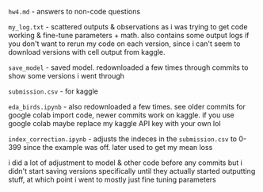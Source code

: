 `hw4.md` - answers to non-code questions

`my_log.txt` - scattered outputs & observations as i was trying to get code working & fine-tune parameters + math. also contains some output logs if you don't want to rerun my code on each version, since i can't seem to download versions with cell output from kaggle.

`save_model` - saved model. redownloaded a few times through commits to show some versions i went through

`submission.csv` - for kaggle

`eda_birds.ipynb` - also redownloaded a few times. see older commits for google colab import code, newer commits work on kaggle. if you use google colab maybe replace my kaggle API key with your own lol

`index_correction.ipynb` - adjusts the indeces in the `submission.csv` to 0-399 since the example was off. later used to get my mean loss


i did a lot of adjustment to model & other code before any commits but i didn't start saving versions specifically until they actually started outputting stuff, at which point i went to mostly just fine tuning parameters